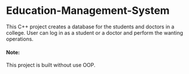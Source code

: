 # Education-Management-System
This C++ project creates a database for the students and doctors in a college. User can log in as a student or a doctor and perform the wanting operations.

#### Note: 
This project is built without use OOP.